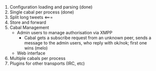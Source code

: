 1. Configuration loading and parsing (done)
2. Single cabal per process (done)
3. Split long tweets <===
4. Store and forward
5. Cabal Management
   * Admin users to manage authorisation via XMPP
     + Cabal gets a subscribe request from an unknown peer, sends a message
       to the admin users, who reply with ok/nok; first one wins (melo)
   * Web interface
6.  Multiple cabals per process
7.  Plugins for other transports (IRC, etc)

